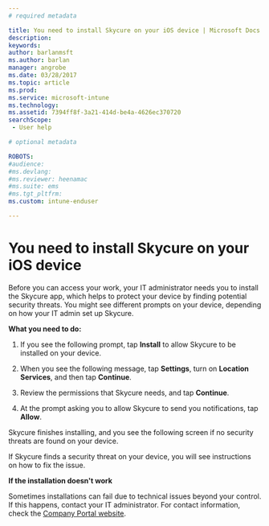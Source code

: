 ```yaml
---
# required metadata

title: You need to install Skycure on your iOS device | Microsoft Docs
description:
keywords:
author: barlanmsftms.author: barlan
manager: angrobe
ms.date: 03/28/2017
ms.topic: article
ms.prod:
ms.service: microsoft-intune
ms.technology:
ms.assetid: 7394ff8f-3a21-414d-be4a-4626ec370720searchScope: - User help

# optional metadata

ROBOTS:  
#audience:
#ms.devlang:
#ms.reviewer: heenamac
#ms.suite: ems
#ms.tgt_pltfrm:
ms.custom: intune-enduser

---
```


# You need to install Skycure on your iOS device

Before you can access your work, your IT administrator needs you to install the Skycure app, which helps to protect your device by finding potential security threats. You might see different prompts on your device, depending on how your IT admin set up Skycure.

**What you need to do:**

1.	If you see the following prompt, tap **Install** to allow Skycure to be installed on your device.
<!--- -
	![Tap install to install Skycure](./media/ios-mtd-install-app-request.png)
--->
2. When you see the following message, tap **Settings**, turn on **Location Services**, and then tap **Continue**.
<!--- -
	![Tap Settings and then Location Services](./media/ios-lfw-allow-location-services.png)
--->
3. Review the permissions that Skycure needs, and tap **Continue**.
<!--- -
	![you are now connected to Skycure](./media/ios-lfw-permissions-lookout-needs.png)
--->
4. At the prompt asking you to allow Skycure to send you notifications, tap **Allow**.
<!--- -
	![Tap Settings and then Location Services](./media/ios-lfw-allow-notifications.png)
--->
Skycure finishes installing, and you see the following screen if no security threats are found on your device.
<!--- -
![Skycure found no security threats](./media/ios-lfw-no-threats-found.png)
--->
If Skycure finds a security threat on your device, you will see instructions on how to fix the issue.

**If the installation doesn't work**

Sometimes installations can fail due to technical issues beyond your control. If this happens, contact your IT administrator. For contact information, check the [Company Portal website](http://portal.manage.microsoft.com).
